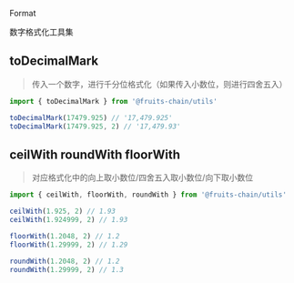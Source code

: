 Format

数字格式化工具集

## toDecimalMark

> 传入一个数字，进行千分位格式化（如果传入小数位，则进行四舍五入）

```ts
import { toDecimalMark } from '@fruits-chain/utils'

toDecimalMark(17479.925) // '17,479.925'
toDecimalMark(17479.925, 2) // '17,479.93'
```

## ceilWith roundWith floorWith

> 对应格式化中的向上取小数位/四舍五入取小数位/向下取小数位

```ts
import { ceilWith, floorWith, roundWith } from '@fruits-chain/utils'

ceilWith(1.925, 2) // 1.93
ceilWith(1.924999, 2) // 1.93

floorWith(1.2048, 2) // 1.2
floorWith(1.29999, 2) // 1.29

roundWith(1.2048, 2) // 1.2
roundWith(1.29999, 2) // 1.3
```
